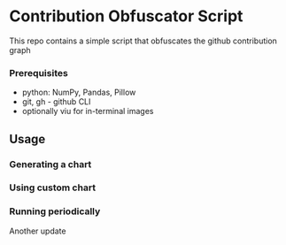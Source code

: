 # Contribution Obfuscator Script
This repo contains a simple script that obfuscates the github contribution graph


### Prerequisites
- python: NumPy, Pandas, Pillow
- git, gh - github CLI
- optionally viu for in-terminal images


## Usage

### Generating a chart


### Using custom chart


### Running periodically
Another update
